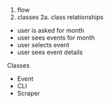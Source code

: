 1. flow 
2. classes
  2a. class relationships

- user is asked for month
- user sees events for month
- user selects event
- user sees event details

Classes
- Event
- CLI
- Scraper